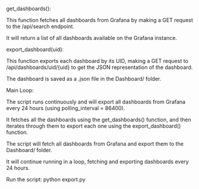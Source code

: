 get_dashboards():

This function fetches all dashboards from Grafana by making a GET request to the /api/search endpoint.

It will return a list of all dashboards available on the Grafana instance.

export_dashboard(uid):

This function exports each dashboard by its UID, making a GET request to /api/dashboards/uid/{uid} to get the JSON representation of the dashboard.

The dashboard is saved as a .json file in the Dashboard/ folder.

Main Loop:

The script runs continuously and will export all dashboards from Grafana every 24 hours (using polling_interval = 86400).

It fetches all the dashboards using the get_dashboards() function, and then iterates through them to export each one using the export_dashboard() function.

The script will fetch all dashboards from Grafana and export them to the Dashboard/ folder.

It will continue running in a loop, fetching and exporting dashboards every 24 hours.

Run the script: python export.py